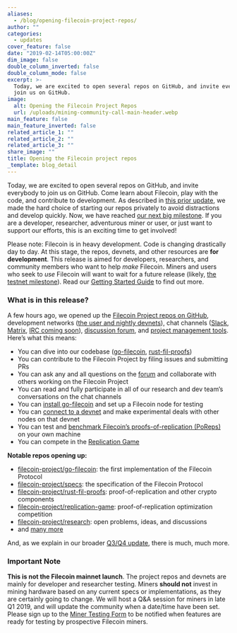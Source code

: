 ```yaml
---
aliases:
  - /blog/opening-filecoin-project-repos/
author: ""
categories:
  - updates
cover_feature: false
date: "2019-02-14T05:00:00Z"
dim_image: false
double_column_inverted: false
double_column_mode: false
excerpt: >-
  Today, we are excited to open several repos on GitHub, and invite everybody to
  join us on GitHub.
image:
  alt: Opening the Filecoin Project Repos
  url: /uploads/mining-community-call-main-header.webp
main_feature: false
main_feature_inverted: false
related_article_1: ""
related_article_2: ""
related_article_3: ""
share_image: ""
title: Opening the Filecoin project repos
_template: blog_detail
---
```


Today, we are excited to open several repos on GitHub, and invite everybody to join us on GitHub. Come learn about Filecoin, play with the code, and contribute to development. As described in [this prior update](https://filecoin.io/blog/update-2018-q1-q2/), we made the hard choice of starting our repos privately to avoid distractions and develop quickly. Now, we have reached [our next big milestone](https://docs.google.com/document/d/1cgss-rifFO2iSJgnMmOsD_tPal40MUp1m7crTFQuVYQ/edit#heading=h.b17ldb17wszo). If you are a developer, researcher, adventurous miner or user, or just want to support our efforts, this is an exciting time to get involved!

Please note: Filecoin is in heavy development. Code is changing drastically day to day. At this stage, the repos, devnets, and other resources are **for development**. This release is aimed for developers, researchers, and community members who want to help _make_ Filecoin. Miners and users who seek to _use_ Filecoin will want to wait for a future release (likely, [the testnet milestone](https://docs.google.com/document/d/1cgss-rifFO2iSJgnMmOsD_tPal40MUp1m7crTFQuVYQ/edit#heading=h.b17ldb17wszo)). Read our [Getting Started Guide](https://filecoin.io/blog/getting-started-with-filecoin-repos-and-devnets/) to find out more.

### What is in this release?

A few hours ago, we opened up the [Filecoin Project repos on GitHub](https://github.com/filecoin-project), development networks ([the user and nightly devnets](https://github.com/filecoin-project/go-filecoin/wiki/Devnets)), chat channels ([Slack](https://join.slack.com/t/filecoinproject/shared_invite/enQtNTUwNTI1Mzk5MDYwLTI2MmMxNzNjYjhlYWM3YjQxM2E4MThmM2ZhY2JkYWIxNGVjMGVmNTg3Y2VhZjQ3OGM5ZTc1OGFmZGZhMzZmMTI), [Matrix](https://riot.im/app/#/group/+filecoin:matrix.org), [IRC coming soon](https://github.com/filecoin-project/community/issues/4)), [discussion forum](https://discuss.filecoin.io/), and [project management tools](https://app.zenhub.com/workspace/o/filecoin-project/go-filecoin/). Here’s what this means:

- You can dive into our codebase ([go-filecoin](https://github.com/filecoin-project/go-filecoin), [rust-fil-proofs](https://github.com/filecoin-project/rust-fil-proofs))
- You can contribute to the Filecoin Project by filing issues and submitting PRs
- You can ask any and all questions on the [forum](https://discuss.filecoin.io/) and collaborate with others working on the Filecoin Project
- You can read and fully participate in all of our research and dev team’s conversations on the chat channels
- You can [install go-filecoin](https://github.com/filecoin-project/go-filecoin/wiki/Getting-Started) and set up a Filecoin node for testing
- You can [connect to a devnet](https://github.com/filecoin-project/go-filecoin/wiki/Devnets) and make experimental deals with other nodes on that devnet
- You can test and [benchmark Filecoin’s proofs-of-replication (PoReps)](https://github.com/filecoin-project/rust-fil-proofs#examples) on your own machine
- You can compete in the [Replication Game](https://github.com/filecoin-project/replication-game)

**Notable repos opening up:**

- [filecoin-project/go-filecoin](https://github.com/filecoin-project/go-filecoin): the first implementation of the Filecoin Protocol
- [filecoin-project/specs](https://github.com/filecoin-project/specs): the specification of the Filecoin Protocol
- [filecoin-project/rust-fil-proofs](https://github.com/filecoin-project/rust-fil-proofs): proof-of-replication and other crypto components
- [filecoin-project/replication-game](https://github.com/filecoin-project/replication-game): proof-of-replication optimization competition
- [filecoin-project/research](https://github.com/filecoin-project/research): open problems, ideas, and discussions
- and [many more](https://github.com/filecoin-project)

And, as we explain in our broader [Q3/Q4 update](https://filecoin.io/blog/update-2018-q3-q4/), there is much, much more.

### Important Note

**This is not the Filecoin mainnet launch**. The project repos and devnets are mainly for developer and researcher testing. Miners **should not** invest in mining hardware based on any current specs or implementations, as they are certainly going to change. We will host a Q&A session for miners in late Q1 2019, and will update the community when a date/time have been set. Please sign up to the [Miner Testing Form](https://docs.google.com/forms/d/e/1FAIpQLSfdFpWhJj8OIGA2iXrT3bnLgVK9bgR_1iLMPdAcXLxr_1d-pw/viewform?c=0&w=1) to be notified when features are ready for testing by prospective Filecoin miners.
